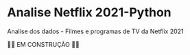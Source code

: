 # Analise Netflix 2021-Python
Analise dos dados - Filmes e programas de TV da Netflix 2021

:construction:🚧 EM CONSTRUÇÃO 🚧:construction:
